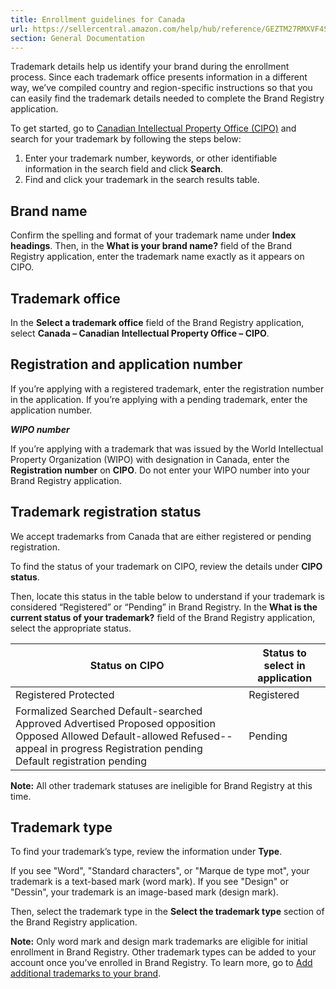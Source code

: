 ```yaml
---
title: Enrollment guidelines for Canada
url: https://sellercentral.amazon.com/help/hub/reference/GEZTM27RMXVF4SD2
section: General Documentation
---
```


Trademark details help us identify your brand during the enrollment process.
Since each trademark office presents information in a different way, we’ve
compiled country and region-specific instructions so that you can easily find
the trademark details needed to complete the Brand Registry application.

To get started, go to [Canadian Intellectual Property Office
(CIPO)](https://www.ic.gc.ca/app/opic-cipo/trdmrks/srch/home) and search for
your trademark by following the steps below:  

  1. Enter your trademark number, keywords, or other identifiable information in the search field and click **Search**.
  2. Find and click your trademark in the search results table.

## Brand name

Confirm the spelling and format of your trademark name under **Index
headings**. Then, in the **What is your brand name?** field of the Brand
Registry application, enter the trademark name exactly as it appears on CIPO.

## Trademark office

In the **Select a trademark office** field of the Brand Registry application,
select **Canada – Canadian Intellectual Property Office – CIPO**.

## Registration and application number

If you’re applying with a registered trademark, enter the registration number
in the application. If you’re applying with a pending trademark, enter the
application number.

**_WIPO number_**

If you’re applying with a trademark that was issued by the World Intellectual
Property Organization (WIPO) with designation in Canada, enter the
**Registration number** on **CIPO**. Do not enter your WIPO number into your
Brand Registry application.

## Trademark registration status

We accept trademarks from Canada that are either registered or pending
registration.

To find the status of your trademark on CIPO, review the details under **CIPO
status**.

Then, locate this status in the table below to understand if your trademark is
considered “Registered” or “Pending” in Brand Registry. In the **What is the
current status of your trademark?** field of the Brand Registry application,
select the appropriate status.

Status on CIPO | Status to select in application  
---|---  
Registered Protected | Registered  
Formalized Searched Default-searched Approved Advertised Proposed opposition Opposed Allowed Default-allowed Refused--appeal in progress Registration pending Default registration pending | Pending  
  
**Note:** All other trademark statuses are ineligible for Brand Registry at
this time.

## Trademark type

To find your trademark’s type, review the information under **Type**.

If you see "Word", "Standard characters", or "Marque de type mot", your
trademark is a text-based mark (word mark). If you see "Design" or "Dessin",
your trademark is an image-based mark (design mark).

Then, select the trademark type in the **Select the trademark type** section
of the Brand Registry application.

**Note:** Only word mark and design mark trademarks are eligible for initial
enrollment in Brand Registry. Other trademark types can be added to your
account once you’ve enrolled in Brand Registry. To learn more, go to [Add
additional trademarks to your brand](/help/hub/reference/GQCYJTBSFZK8HGN6).

